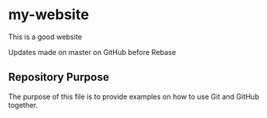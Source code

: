 # my-website

This is a good website

Updates made on master on GitHub before Rebase

## Repository Purpose

The purpose of this file is to provide examples on how to use Git and GitHub together.
